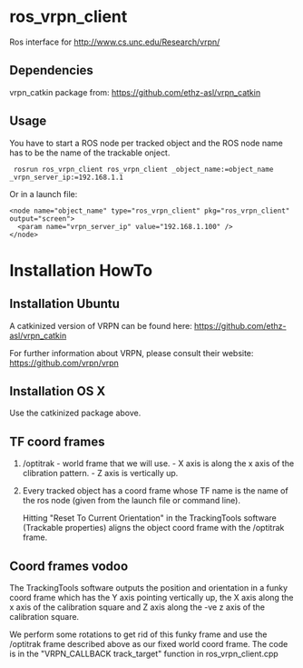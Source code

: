 ros_vrpn_client
===============

Ros interface for http://www.cs.unc.edu/Research/vrpn/

Dependencies
-------------------
vrpn_catkin package from: https://github.com/ethz-asl/vrpn_catkin


Usage
-----------------
You have to start a ROS node per tracked object and the ROS node name has to be the name of the trackable onject.

     rosrun ros_vrpn_client ros_vrpn_client _object_name:=object_name _vrpn_server_ip:=192.168.1.1

Or in a launch file:

    <node name="object_name" type="ros_vrpn_client" pkg="ros_vrpn_client" output="screen">
      <param name="vrpn_server_ip" value="192.168.1.100" />
    </node>

Installation HowTo
===============
Installation Ubuntu
-------------------
A catkinized version of VRPN can be found here: https://github.com/ethz-asl/vrpn_catkin

For further information about VRPN, please consult their website:
https://github.com/vrpn/vrpn

Installation OS X
-----------------
Use the catkinized package above.

TF coord frames
----------------

1. /optitrak
        - world frame that we will use.
        - X axis is along the x axis of the clibration pattern.
        - Z axis is vertically up.

2. Every tracked object has a coord frame whose TF name is the name of
   the ros node (given from the launch file or command line).

   Hitting "Reset To Current Orientation" in the TrackingTools
   software (Trackable properties) aligns the object coord frame with
   the /optitrak frame.

Coord frames vodoo
------------------
The TrackingTools software outputs the position and orientation in a
funky coord frame which has the Y axis pointing vertically up, the X
axis along the x axis of the calibration square and Z axis along the
-ve z axis of the calibration square.

We perform some rotations to get rid of this funky frame and use the
/optitrak frame described above as our fixed world coord frame. The
code is in the "VRPN_CALLBACK track_target" function in
ros_vrpn_client.cpp


